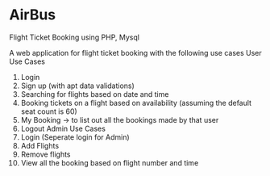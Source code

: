 # AirBus
Flight Ticket Booking using PHP, Mysql

A web application for flight ticket booking with the following use cases
User Use Cases
 1. Login
 2. Sign up (with apt data validations)
 3. Searching for flights based on date and time
 4. Booking tickets on a flight based on availability (assuming the default seat count is 60)
 5. My Booking -> to list out all the bookings made by that user
 6. Logout
Admin Use Cases
 1. Login (Seperate login for Admin)
 2. Add Flights
 3. Remove flights
 4. View all the booking based on flight number and time


